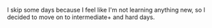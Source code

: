 I skip some days because I feel like I'm not learning anything new, so I decided to move on to intermediate+ and hard days.
